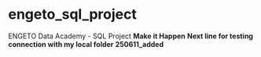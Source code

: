 # engeto_sql_project
ENGETO Data Academy - SQL Project
**Make it Happen**
**Next line for testing connection with my local folder**
**250611_added**
